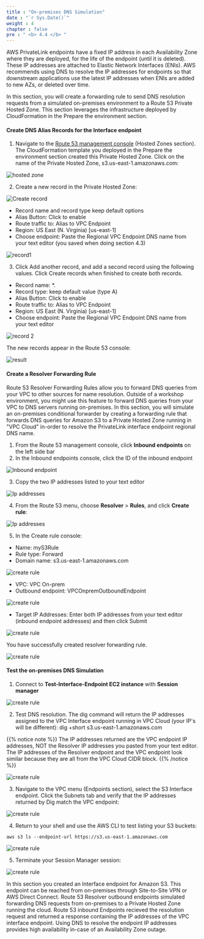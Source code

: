 ```yaml
---
title : "On-premises DNS Simulation"
date : "`r Sys.Date()`"
weight : 4
chapter : false
pre : " <b> 4.4 </b> "
---
```


AWS PrivateLink endpoints have a fixed IP address in each Availability Zone where they are deployed, for the life of the endpoint (until it is deleted). These IP addresses are attached to Elastic Network Interfaces (ENIs). AWS recommends using DNS to resolve the IP addresses for endpoints so that downstream applications use the latest IP addresses when ENIs are added to new AZs, or deleted over time.

In this section, you will create a forwarding rule to send DNS resolution requests from a simulated on-premises environment to a Route 53 Private Hosted Zone. This section leverages the infrastructure deployed by CloudFormation in the Prepare the environment section.

#### Create DNS Alias Records for the Interface endpoint
1. Navigate to the [Route 53 management console](https://us-east-1.console.aws.amazon.com/route53/v2/hostedzones?region=us-east-1#) (Hosted Zones section).  The CloudFormation template you deployed in the Prepare the environment section created this Private Hosted Zone. Click on the name of the Private Hosted Zone, s3.us-east-1.amazonaws.com:

![hosted zone](/images/4-onprem/hosted-zone.png?featherlight=false&width=90pc)

2. Create a new record in the Private Hosted Zone:

![Create record](/images/4-onprem/create-record1.png?featherlight=false&width=90pc)

+ Record name and record type keep default options
+ Alias Button: Click to enable
+ Route traffic to: Alias to VPC Endpoint
+ Region: US East (N. Virginia) [us-east-1]
+ Choose endpoint: Paste the Regional VPC Endpoint DNS name from your text editor (you saved when doing section 4.3)

![record1](/images/4-onprem/record1.png?featherlight=false&width=90pc)

3. Click Add another record, and add a second record using the following values. Click Create records when finished to create both records.
+ Record name: *.
+ Record type: keep default value (type A)
+ Alias Button: Click to enable
+ Route traffic to: Alias to VPC Endpoint
+ Region: US East (N. Virginia) [us-east-1]
+ Choose endpoint: Paste the Regional VPC Endpoint DNS name from your text editor

![record 2](/images/4-onprem/record2.png?featherlight=false&width=90pc)

The new records appear in the Route 53 console:

![result](/images/4-onprem/result.png?featherlight=false&width=90pc)

#### Create a Resolver Forwarding Rule

Route 53 Resolver Forwarding Rules allow you to forward DNS queries from your VPC to other sources for name resolution. Outside of a workshop environment, you might use this feature to forward DNS queries from your VPC to DNS servers running on-premises. In this section, you will simulate an on-premises conditional forwarder by creating a forwarding rule that forwards DNS queries for Amazon S3 to a Private Hosted Zone running in "VPC Cloud" in-order to resolve the PrivateLink interface endpoint regional DNS name.

1. From the Route 53 management console, click **Inbound endpoints** on the left side bar
2. In the Inbound endpoints console, click the ID of the inbound endpoint

![Inbound endpoint](/images/4-onprem/route53-1.png?featherlight=false&width=90pc)

3. Copy the two IP addresses listed to your text editor

![Ip addresses](/images/4-onprem/route53-2.png?featherlight=false&width=90pc)

4. From the Route 53 menu, choose **Resolver** > **Rules**, and click **Create rule**:

![Ip addresses](/images/4-onprem/route53-3.png?featherlight=false&width=90pc)

5. In the Create rule console:
+ Name: myS3Rule
+ Rule type: Forward
+ Domain name: s3.us-east-1.amazonaws.com

![create rule](/images/4-onprem/route53-4.png?featherlight=false&width=90pc)

+ VPC: VPC On-prem
+ Outbound endpoint: VPCOnpremOutboundEndpoint

![create rule](/images/4-onprem/route53-5.png?featherlight=false&width=90pc)

+ Target IP Addresses: Enter both IP addresses from your text editor (inbound endpoint addresses) and then click Submit

![create rule](/images/4-onprem/route53-6.png?featherlight=false&width=90pc)

You have successfully created resolver forwarding rule. 

![create rule](/images/4-onprem/route53-7.png?featherlight=false&width=90pc)

#### Test the on-premises DNS Simulation

1. Connect to **Test-Interface-Endpoint EC2 instance** with **Session manager**

![create rule](/images/4-onprem/test1.png?featherlight=false&width=90pc)

2. Test DNS resolution. The dig command will return the IP addresses assigned to the VPC Interface endpoint running in VPC Cloud (your IP's will be different): dig +short s3.us-east-1.amazonaws.com 

{{% notice note %}}
The IP addresses returned are the VPC endpoint IP addresses, NOT the Resolver IP addresses you pasted from your text editor. The IP addresses of the Resolver endpoint and the VPC endpoint look similar because they are all from the VPC Cloud CIDR block.
{{% /notice %}}

![create rule](/images/4-onprem/dig.png?featherlight=false&width=90pc)


3. Navigate to the VPC menu (Endpoints section), select the S3 Interface endpoint. Click the Subnets tab and verify that the IP addresses returned by Dig match the VPC endpoint:

![create rule](/images/4-onprem/subnet.png?featherlight=false&width=90pc)

4. Return to your shell and use the AWS CLI to test listing your S3 buckets:

```
aws s3 ls --endpoint-url https://s3.us-east-1.amazonaws.com
```

![create rule](/images/4-onprem/endpoint.png?featherlight=false&width=90pc)

5. Terminate your Session Manager session:

![create rule](/images/4-onprem/terminal.png?featherlight=false&width=90pc)

In this section you created an Interface endpoint for Amazon S3. This endpoint can be reached from on-premises through Site-to-Site VPN or AWS Direct Connect. Route 53 Resolver outbound endpoints simulated forwarding DNS requests from on-premises to a Private Hosted Zone running the cloud. Route 53 inbound Endpoints recieved the resolution request and returned a response containing the IP addresses of the VPC interface endpoint. Using DNS to resolve the endpoint IP addresses provides high availability in-case of an Availability Zone outage.